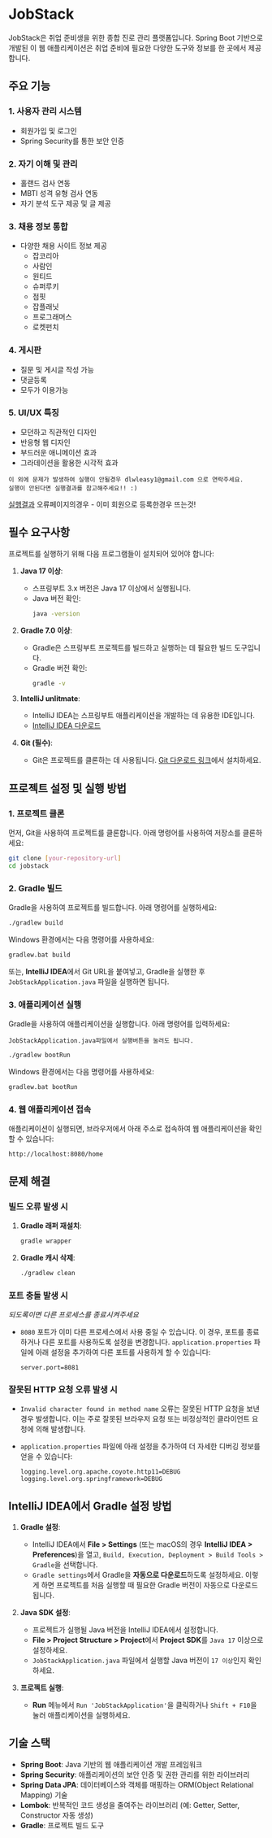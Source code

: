 
# JobStack

JobStack은 취업 준비생을 위한 종합 진로 관리 플랫폼입니다. Spring Boot 기반으로 개발된 이 웹 애플리케이션은 취업 준비에 필요한 다양한 도구와 정보를 한 곳에서 제공합니다.

## 주요 기능

### 1. 사용자 관리 시스템
- 회원가입 및 로그인
- Spring Security를 통한 보안 인증

### 2. 자기 이해 및 관리 
- 홀랜드 검사 연동
- MBTI 성격 유형 검사 연동
- 자기 분석 도구 제공 및 글 제공 

### 3. 채용 정보 통합
- 다양한 채용 사이트 정보 제공
  - 잡코리아
  - 사람인
  - 원티드
  - 슈퍼루키
  - 점핏
  - 잡플래닛
  - 프로그래머스
  - 로켓펀치
 
### 4. 게시판
- 질문 및 게시글 작성 가능
- 댓글등록
- 모두가 이용가능
  
### 5. UI/UX 특징
- 모던하고 직관적인 디자인
- 반응형 웹 디자인
- 부드러운 애니메이션 효과
- 그라데이션을 활용한 시각적 효과


```
이 외에 문제가 발생하여 실행이 안될경우 dlwleasy1@gmail.com 으로 연락주세요.
실행이 안된다면 실행결과를 참고해주세요!! :)

```
[실행결과](https://youtu.be/mavMFM75pO8?si=qKTfenF1Tf2Yl3lT)
오류페이지의경우 - 이미 회원으로 등록한경우 뜨는것! 



## 필수 요구사항

프로젝트를 실행하기 위해 다음 프로그램들이 설치되어 있어야 합니다:

1. **Java 17 이상**:
   - 스프링부트 3.x 버전은 Java 17 이상에서 실행됩니다.
   - Java 버전 확인:
     ```bash
     java -version
     ```

2. **Gradle 7.0 이상**:
   - Gradle은 스프링부트 프로젝트를 빌드하고 실행하는 데 필요한 빌드 도구입니다.
   - Gradle 버전 확인:
     ```bash
     gradle -v
     ```

3. **IntelliJ unlitmate**:
   - IntelliJ IDEA는 스프링부트 애플리케이션을 개발하는 데 유용한 IDE입니다.
   - [IntelliJ IDEA 다운로드](https://www.jetbrains.com/idea/)

4. **Git (필수)**:
   - Git은 프로젝트를 클론하는 데 사용됩니다. [Git 다운로드 링크](https://git-scm.com/)에서 설치하세요.

## 프로젝트 설정 및 실행 방법

### 1. 프로젝트 클론
먼저, Git을 사용하여 프로젝트를 클론합니다. 아래 명령어를 사용하여 저장소를 클론하세요:

```bash
git clone [your-repository-url]
cd jobstack
````

### 2. Gradle 빌드

Gradle을 사용하여 프로젝트를 빌드합니다. 아래 명령어를 실행하세요:

```bash
./gradlew build
```

Windows 환경에서는 다음 명령어를 사용하세요:

```bash
gradlew.bat build
```

또는, **IntelliJ IDEA**에서 Git URL을 붙여넣고, Gradle을 실행한 후 `JobStackApplication.java` 파일을 실행하면 됩니다.

### 3. 애플리케이션 실행

Gradle을 사용하여 애플리케이션을 실행합니다. 아래 명령어를 입력하세요:

```
JobStackApplication.java파일에서 실행버튼을 눌러도 됩니다.
```

```bash
./gradlew bootRun
```

Windows 환경에서는 다음 명령어를 사용하세요:

```bash
gradlew.bat bootRun
```



### 4. 웹 애플리케이션 접속

애플리케이션이 실행되면, 브라우저에서 아래 주소로 접속하여 웹 애플리케이션을 확인할 수 있습니다:

```
http://localhost:8080/home
```

## 문제 해결

### 빌드 오류 발생 시

1. **Gradle 래퍼 재설치**:

   ```bash
   gradle wrapper
   ```

2. **Gradle 캐시 삭제**:

   ```bash
   ./gradlew clean
   ```

### 포트 충돌 발생 시
*되도록이면 다른 프로세스를 종료시켜주세요*

* `8080` 포트가 이미 다른 프로세스에서 사용 중일 수 있습니다. 이 경우, 포트를 종료하거나 다른 포트를 사용하도록 설정을 변경합니다. `application.properties` 파일에 아래 설정을 추가하여 다른 포트를 사용하게 할 수 있습니다:

  ```properties
  server.port=8081
  ```

### 잘못된 HTTP 요청 오류 발생 시

* `Invalid character found in method name` 오류는 잘못된 HTTP 요청을 보낸 경우 발생합니다. 이는 주로 잘못된 브라우저 요청 또는 비정상적인 클라이언트 요청에 의해 발생합니다.
* `application.properties` 파일에 아래 설정을 추가하여 더 자세한 디버깅 정보를 얻을 수 있습니다:

  ```properties
  logging.level.org.apache.coyote.http11=DEBUG
  logging.level.org.springframework=DEBUG
  ```

## IntelliJ IDEA에서 Gradle 설정 방법

1. **Gradle 설정**:

   * IntelliJ IDEA에서 **File > Settings** (또는 macOS의 경우 **IntelliJ IDEA > Preferences**)을 열고, `Build, Execution, Deployment > Build Tools > Gradle`을 선택합니다.
   * `Gradle settings`에서 Gradle을 **자동으로 다운로드**하도록 설정하세요. 이렇게 하면 프로젝트를 처음 실행할 때 필요한 Gradle 버전이 자동으로 다운로드됩니다.

2. **Java SDK 설정**:

   * 프로젝트가 실행될 Java 버전을 IntelliJ IDEA에서 설정합니다.
   * **File > Project Structure > Project**에서 **Project SDK**를 `Java 17` 이상으로 설정하세요.
   * `JobStackApplication.java` 파일에서 실행할 Java 버전이 `17 이상`인지 확인하세요.

3. **프로젝트 실행**:

   * **Run** 메뉴에서 `Run 'JobStackApplication'`을 클릭하거나 `Shift + F10`을 눌러 애플리케이션을 실행하세요.

## 기술 스택

* **Spring Boot**: Java 기반의 웹 애플리케이션 개발 프레임워크
* **Spring Security**: 애플리케이션의 보안 인증 및 권한 관리를 위한 라이브러리
* **Spring Data JPA**: 데이터베이스와 객체를 매핑하는 ORM(Object Relational Mapping) 기술
* **Lombok**: 반복적인 코드 생성을 줄여주는 라이브러리 (예: Getter, Setter, Constructor 자동 생성)
* **Gradle**: 프로젝트 빌드 도구



